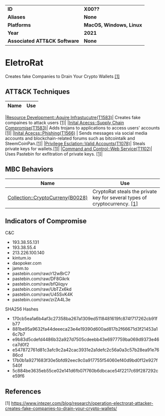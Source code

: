 <table>
<tr>
<td><b>ID</b></td>
<td><b>X00??</b></td>
</tr>
<tr>
<td><b>Aliases</b></td>
<td><b>None</b></td>
</tr>
<tr>
<td><b>Platforms</b></td>
<td><b>MacOS, Windows, Linux</b></td>
</tr>
<tr>
<td><b>Year</b></td>
<td><b>2021</b></td>
</tr>
<tr>
<td><b>Associated ATT&CK Software</b></td>
<td><b>None</b></td>
</tr>
</table>


# EletroRat

Creates fake Companies to Drain Your Crypto Wallets [[1]](#1)

## ATT&CK Techniques

|Name|Use|
|---|---|


|[Resource Development::Aquire Infrastucutre(T1583)](https://attack.mitre.org/techniques/T1583/)| Creates fake compaines to attack users [[1]](#1)|
|[Inital Acecss::Supply Chain Compromise(T1583)](https://attack.mitre.org/techniques/T1195/)| Adds trojans to applications to access users' accounts [[1]](#1)|
|[Inital Acecss::Phishing(T1566)](https://attack.mitre.org/techniques/T1566/) | Sends messages via social media accounts and blockchain-related forums such as bitcointalk and SteemCoinPan.[[1]](#1)|
|[Privilege Esclation::Valid Accounts(T1078)](https://attack.mitre.org/techniques/T1078/)| Steals private keys for wallets.[[1]](#1)|
|[Command and Control::Web Service(T1102)](https://attack.mitre.org/techniques/T1102/)| Uses Pastebin for exfitration of private keys. [[1]](#1)|



## MBC Behaviors

|Name|Use|
|---|---|
|[Collection::CryptoCurreny(B0028)](../collection/cryptocurrency.md)| CryptoRat steals the private key for several types of cryptocurrency. [[1]](#1)|


## Indicators of Compromise

C&C
- 193.38.55.131
- 193.38.55.4
- 213.226.100.140
- kintum.io
- daopoker.com
- jamm.to
- pastebin.com/raw/r12wBrC7
- pastebin.com/raw/DF8Gikrk
- pastebin.com/raw/bfQiiqyv
- pastebin.com/raw/UbTZx6kd
- pastebin.com/raw/U45SvK4K
- pastebin.com/raw/zrZA4L3e

SHA256 Hashes
- 170cb5ea1a6b4af3c27358ba267a1309ed5118481619fc874f717262cb91fb77
- 881be95a9632fa44deeeca23e4e19390d600ad817b2f66671d3f21453a16c7b7
- e9b83d5cdefd4486b32a927d7505cdeebb43e6977759ba069d9373e46ca7d0f2
- e547872761d81c3afc9c2a42cac3931e2a1defc2c56a0a3c57b28ea91e7686cd
- 17b0b1a9271683f30e5bfd92eec9c0a917755f54060ef40d9bd0f12e927f540f
- 5c884be3635eb55ce02e141d6fb07f760b6dbcace54f2217c69f287292ce59f6

## References

<a name="1">[1]</a> https://www.intezer.com/blog/research/operation-electrorat-attacker-creates-fake-companies-to-drain-your-crypto-wallets/

